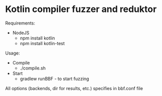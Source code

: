 # Kotlin compiler fuzzer and reduktor
Requirements:
* NodeJS
   * npm install kotlin
   * npm install kotlin-test

Usage:
* Compile
  * ./compile.sh
* Start
  * gradlew runBBF - to start fuzzing
  
All options (backends, dir for results, etc.) specifies in bbf.conf file


